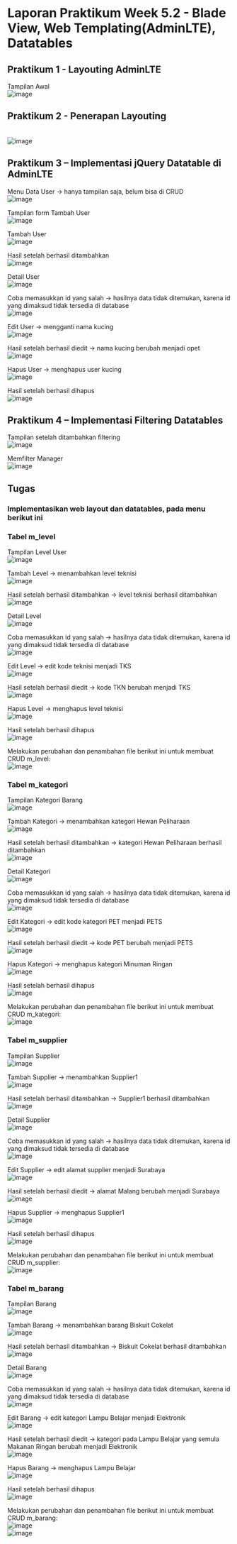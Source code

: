 # Laporan Praktikum Week 5.2 - Blade View, Web Templating(AdminLTE), Datatables

## Praktikum 1 - Layouting  AdminLTE
Tampilan Awal
<br>![image](https://github.com/user-attachments/assets/54bfcb2b-f473-4aaf-9b4f-9797565b91b3)

## Praktikum 2 - Penerapan Layouting
<br>![image](https://github.com/user-attachments/assets/99bea716-2726-49ef-9953-e34a233a729b)

## Praktikum 3 – Implementasi jQuery Datatable di AdminLTE
Menu Data User -> hanya tampilan saja, belum bisa di CRUD
<br>![image](https://github.com/user-attachments/assets/6154fd6a-7b5f-4326-a4fc-2ca993668f34)

Tampilan form Tambah User
<br>![image](https://github.com/user-attachments/assets/303ac6b5-b23d-45d1-8a29-534fe2a502e3)

Tambah User
<br>![image](https://github.com/user-attachments/assets/8a0de3b4-b2d7-4022-acb9-bc59e01d930f)

Hasil setelah berhasil ditambahkan
<br>![image](https://github.com/user-attachments/assets/a8453304-2981-4a86-9fe7-3de5ecd508f9)

Detail User
<br>![image](https://github.com/user-attachments/assets/b1f7eced-1e8d-4c5f-91f0-f126bf394b85)

Coba memasukkan id yang salah -> hasilnya data tidak ditemukan, karena id yang dimaksud tidak tersedia di database
<br>![image](https://github.com/user-attachments/assets/9cb98406-0e8b-47b8-9c28-b75cc788beaf)

Edit User -> mengganti nama kucing
<br>![image](https://github.com/user-attachments/assets/03abd210-c807-4a5b-8f74-decf303b2484)

Hasil setelah berhasil diedit -> nama kucing berubah menjadi opet
<br>![image](https://github.com/user-attachments/assets/671148f5-12d3-4037-bd12-646a0360eb5a)

Hapus User -> menghapus user kucing
<br>![image](https://github.com/user-attachments/assets/31f98774-e7c5-4094-ab0a-e95d475faf27)

Hasil setelah berhasil dihapus
<br>![image](https://github.com/user-attachments/assets/8b6c102e-788a-4e51-88ff-5c7e1b6562f6)

## Praktikum 4 – Implementasi Filtering Datatables
Tampilan setelah ditambahkan filtering
<br>![image](https://github.com/user-attachments/assets/65e17d0d-5e12-4b76-82f4-7da25737d152)

Memfilter Manager
<br>![image](https://github.com/user-attachments/assets/e421c448-78d7-4b5f-9190-8bb9b674d767)

## Tugas
### Implementasikan web layout dan datatables, pada menu berikut ini 
### Tabel m_level
Tampilan Level User
<br>![image](https://github.com/user-attachments/assets/0137e248-e505-4be3-a81f-317f01e44a27)

Tambah Level -> menambahkan level teknisi
<br>![image](https://github.com/user-attachments/assets/86106fed-c54b-41d5-ae18-0508b2c15f4d)

Hasil setelah berhasil ditambahkan -> level teknisi berhasil ditambahkan
<br>![image](https://github.com/user-attachments/assets/9e328666-6599-4385-a284-0dfb22d7f882)

Detail Level
<br>![image](https://github.com/user-attachments/assets/ca4a7aa7-bc64-4b4b-9cd8-58a7a5151f52)

Coba memasukkan id yang salah -> hasilnya data tidak ditemukan, karena id yang dimaksud tidak tersedia di database
<br>![image](https://github.com/user-attachments/assets/8d5be35e-d7cb-43c2-87b6-112c7196914c)

Edit Level -> edit kode teknisi menjadi TKS
<br>![image](https://github.com/user-attachments/assets/fa877b55-7c07-43c3-a4ec-7811c08d9446)

Hasil setelah berhasil diedit -> kode TKN berubah menjadi TKS
<br>![image](https://github.com/user-attachments/assets/f2328db3-afe7-4738-87de-ab83c04d41e2)

Hapus Level -> menghapus level teknisi
<br>![image](https://github.com/user-attachments/assets/503d8a9a-8a92-4c31-bec1-1431ec9df18c)

Hasil setelah berhasil dihapus
<br>![image](https://github.com/user-attachments/assets/87dd6590-812f-4620-a064-96f23c69e92d)

Melakukan perubahan dan penambahan file berikut ini untuk membuat CRUD m_level:
<br>![image](https://github.com/user-attachments/assets/c2efbca9-2f83-490c-a393-bad33367c9fe)

### Tabel m_kategori
Tampilan Kategori Barang
<br>![image](https://github.com/user-attachments/assets/c57cb6be-233d-429c-ba93-eec34f1a81cf)

Tambah Kategori -> menambahkan kategori Hewan Peliharaan
<br>![image](https://github.com/user-attachments/assets/977efa94-2442-4b61-a8b7-6493167ae785)

Hasil setelah berhasil ditambahkan -> kategori Hewan Peliharaan berhasil ditambahkan
<br>![image](https://github.com/user-attachments/assets/9b3d6575-8631-4f9b-acaa-2409916a7f40)

Detail Kategori
<br>![image](https://github.com/user-attachments/assets/c65d308e-be89-4c36-80fb-dc683c4489fb)

Coba memasukkan id yang salah -> hasilnya data tidak ditemukan, karena id yang dimaksud tidak tersedia di database
<br>![image](https://github.com/user-attachments/assets/c671ac5c-b0f4-4aa3-9952-495cf24f6d79)

Edit Kategori -> edit kode kategori PET menjadi PETS
<br>![image](https://github.com/user-attachments/assets/c8438c89-e230-43b0-b1ed-99ba199223c6)

Hasil setelah berhasil diedit -> kode PET berubah menjadi PETS
<br>![image](https://github.com/user-attachments/assets/f7dc29fa-9be3-4a36-a148-6240aca775ad)

Hapus Kategori -> menghapus kategori Minuman Ringan
<br>![image](https://github.com/user-attachments/assets/68d1ed4a-1fa9-4f52-bf9d-50555dc9defb)

Hasil setelah berhasil dihapus
<br>![image](https://github.com/user-attachments/assets/a6909059-1343-49e0-86e5-1b6fa6b0d3df)

Melakukan perubahan dan penambahan file berikut ini untuk membuat CRUD m_kategori:
<br>![image](https://github.com/user-attachments/assets/6b56586a-17ca-4c6e-8e90-03d8fef995c0)

### Tabel m_supplier
Tampilan Supplier
<br>![image](https://github.com/user-attachments/assets/2f197f01-7015-44e2-ba68-091a4a4f3830)

Tambah Supplier -> menambahkan Supplier1
<br>![image](https://github.com/user-attachments/assets/1c71ad03-9a93-4736-be5c-d1d3196f5f45)

Hasil setelah berhasil ditambahkan -> Supplier1 berhasil ditambahkan
<br>![image](https://github.com/user-attachments/assets/b1522edc-e56c-4947-ae03-490b2726cc70)

Detail Supplier
<br>![image](https://github.com/user-attachments/assets/ddc2154d-a550-4710-94f6-f5468ca51d3b)

Coba memasukkan id yang salah -> hasilnya data tidak ditemukan, karena id yang dimaksud tidak tersedia di database
<br>![image](https://github.com/user-attachments/assets/cda95782-298b-433a-b9db-f519c527d69a)

Edit Supplier -> edit alamat supplier menjadi Surabaya 
<br>![image](https://github.com/user-attachments/assets/d0672315-a42b-4e6f-b6a0-86232b92e895)

Hasil setelah berhasil diedit -> alamat Malang berubah menjadi Surabaya
<br>![image](https://github.com/user-attachments/assets/2c206c2d-839b-4bdb-9165-2cbb17e1f9bb)

Hapus Supplier -> menghapus Supplier1
<br>![image](https://github.com/user-attachments/assets/64eff2c0-a357-4aa5-80cf-e5cb6a465005)

Hasil setelah berhasil dihapus
<br>![image](https://github.com/user-attachments/assets/67d6e001-32d5-4c28-a2db-13ccc5d59839)

Melakukan perubahan dan penambahan file berikut ini untuk membuat CRUD m_supplier:
<br>![image](https://github.com/user-attachments/assets/eada6939-27ee-4f3c-9d5e-12d008699fa3)

### Tabel m_barang
Tampilan Barang
<br>![image](https://github.com/user-attachments/assets/7bbc7a42-24c8-4103-9563-984b0ee6eb0d)

Tambah Barang -> menambahkan barang Biskuit Cokelat
<br>![image](https://github.com/user-attachments/assets/1d1bd40f-3234-4b2d-9ec3-94b445a4d847)

Hasil setelah berhasil ditambahkan -> Biskuit Cokelat berhasil ditambahkan
<br>![image](https://github.com/user-attachments/assets/e528b510-7a44-4cb4-b7c9-c033711455b3)

Detail Barang
<br>![image](https://github.com/user-attachments/assets/f29d413e-1685-4e00-8580-d3e5b9005640)

Coba memasukkan id yang salah -> hasilnya data tidak ditemukan, karena id yang dimaksud tidak tersedia di database
<br>![image](https://github.com/user-attachments/assets/65a1323e-f39e-4353-aaaf-8a47e4095162)

Edit Barang -> edit kategori Lampu Belajar menjadi Elektronik
<br>![image](https://github.com/user-attachments/assets/45eb042c-4c5e-4457-ba91-71f4e1e2f688)

Hasil setelah berhasil diedit -> kategori pada Lampu Belajar yang semula Makanan Ringan berubah menjadi Elektronik
<br>![image](https://github.com/user-attachments/assets/ce252be4-5e98-4618-840b-16c112ca132b)

Hapus Barang -> menghapus Lampu Belajar
<br>![image](https://github.com/user-attachments/assets/e968546f-5389-448b-a9d9-5b6fc908f0aa)

Hasil setelah berhasil dihapus
<br>![image](https://github.com/user-attachments/assets/84874e66-122a-4e94-8ebd-afcdfdcbc213)

Melakukan perubahan dan penambahan file berikut ini untuk membuat CRUD m_barang:
<br>![image](https://github.com/user-attachments/assets/c46275e9-5f3e-4ca6-9a36-3fc6d4d974fe)
<br>![image](https://github.com/user-attachments/assets/c25ace4b-8758-48a8-a4b7-3ae85c2d07ec)
